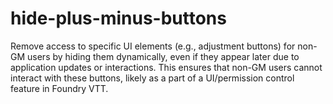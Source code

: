 # hide-plus-minus-buttons
Remove access to specific UI elements (e.g., adjustment buttons) for non-GM users by hiding them dynamically, even if they appear later due to application updates or interactions. This ensures that non-GM users cannot interact with these buttons, likely as a part of a UI/permission control feature in Foundry VTT.
